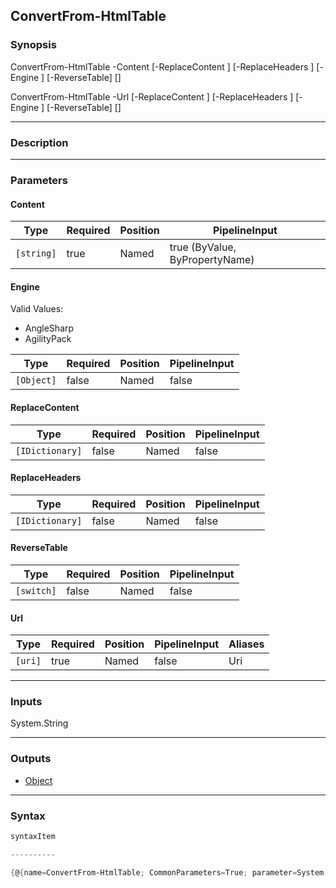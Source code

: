 ConvertFrom-HtmlTable
---------------------

### Synopsis

ConvertFrom-HtmlTable -Content <string> [-ReplaceContent <IDictionary>] [-ReplaceHeaders <IDictionary>] [-Engine <Object>] [-ReverseTable] [<CommonParameters>]

ConvertFrom-HtmlTable -Url <uri> [-ReplaceContent <IDictionary>] [-ReplaceHeaders <IDictionary>] [-Engine <Object>] [-ReverseTable] [<CommonParameters>]

---

### Description

---

### Parameters
#### **Content**

|Type      |Required|Position|PipelineInput                 |
|----------|--------|--------|------------------------------|
|`[string]`|true    |Named   |true (ByValue, ByPropertyName)|

#### **Engine**

Valid Values:

* AngleSharp
* AgilityPack

|Type      |Required|Position|PipelineInput|
|----------|--------|--------|-------------|
|`[Object]`|false   |Named   |false        |

#### **ReplaceContent**

|Type           |Required|Position|PipelineInput|
|---------------|--------|--------|-------------|
|`[IDictionary]`|false   |Named   |false        |

#### **ReplaceHeaders**

|Type           |Required|Position|PipelineInput|
|---------------|--------|--------|-------------|
|`[IDictionary]`|false   |Named   |false        |

#### **ReverseTable**

|Type      |Required|Position|PipelineInput|
|----------|--------|--------|-------------|
|`[switch]`|false   |Named   |false        |

#### **Url**

|Type   |Required|Position|PipelineInput|Aliases|
|-------|--------|--------|-------------|-------|
|`[uri]`|true    |Named   |false        |Uri    |

---

### Inputs
System.String

---

### Outputs
* [Object](https://learn.microsoft.com/en-us/dotnet/api/System.Object)

---

### Syntax
```PowerShell
syntaxItem
```
```PowerShell
----------
```
```PowerShell
{@{name=ConvertFrom-HtmlTable; CommonParameters=True; parameter=System.Object[]}, @{name=ConvertFrom-HtmlTable; CommonParameters=True; parameter=System.Object[]}}
```
